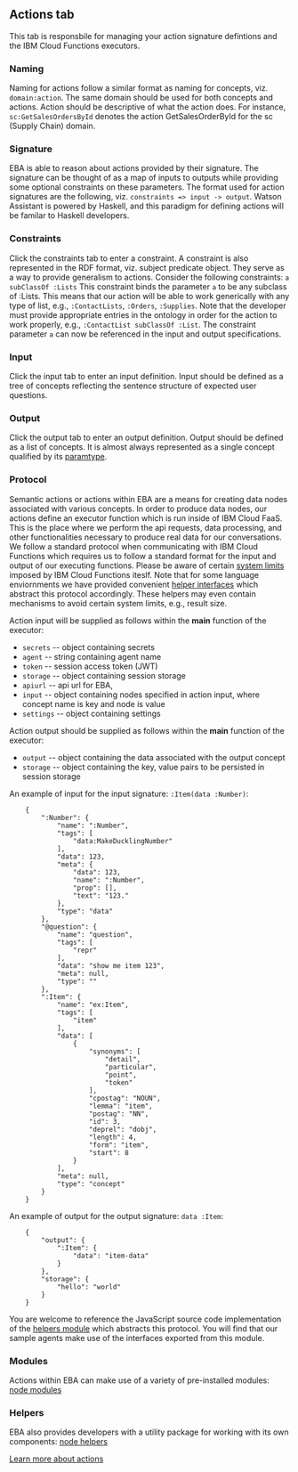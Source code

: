 ## Actions tab

This tab is responsbile for managing your action signature defintions and the IBM Cloud Functions executors.

### Naming

Naming for actions follow a similar format as naming for concepts, viz. `domain:action`. The same domain should be used for both concepts and actions. Action should be descriptive of what the action does. For instance, `sc:GetSalesOrdersById` denotes the action GetSalesOrderById for the sc (Supply Chain) domain.

### Signature

EBA is able to reason about actions provided by their signature. The signature can be thought of as a map of inputs to outputs while providing some optional constraints on these parameters. The format used for action signatures are the following, viz. `constraints => input -> output`. Watson Assistant is powered by Haskell, and this paradigm for defining actions will be familar to Haskell developers.

### Constraints

Click the constraints tab to enter a constraint. A constraint is also represented in the RDF format, viz. subject predicate object. They serve as a way to provide generalism to actions. Consider the following constraints: `a subClassOf :Lists` This constraint binds the parameter `a` to be any subclass of :Lists. This means that our action will be able to work generically with any type of list, e.g.,  `:ContactLists`, `:Orders`, `:Supplies`. Note that the developer must provide appropriate entries in the ontology in order for the action to work properly, e.g., `:ContactList subClassOf :List`. The constraint parameter `a` can now be referenced in the input and output specifications.

### Input

Click the input tab to enter an input definition. Input should be defined as a tree of concepts reflecting the sentence structure of expected user questions. 

### Output

Click the output tab to enter an output definition. Output should be defined as a list of concepts. It is almost always represented as a single concept qualified by its [paramtype](../components/Actions.md#ParamType).

### Protocol

Semantic actions or actions within EBA are a means for creating data nodes associated with various concepts. In order to produce data nodes, our actions define an executor function which is run inside of IBM Cloud FaaS. This is the place where we perform the api requests, data processing, and other functionalities necessary to produce real data for our conversations. We follow a standard protocol when communicating with IBM Cloud Functions which requires us to follow a standard format for the input and output of our executing functions. Please be aware of certain [system limits](https://console.bluemix.net/docs/openwhisk/openwhisk_reference.html#openwhisk_syslimits) imposed by IBM Cloud Functions iteslf. Note that for some language enviornments we have provided convenient [helper interfaces](#helpers) which abstract this protocol accordingly. These helpers may even contain mechanisms to avoid certain system limits, e.g., result size.

Action input will be supplied as follows within the __main__ function of the executor:

- `secrets` -- object containing secrets
- `agent` -- string containing agent name
- `token` -- session access token (JWT)
- `storage` -- object containing session storage
- `apiurl` -- api url for EBA,
- `input` -- object containing nodes specified in action input, where concept name is key and node is value
- `settings` -- object containing settings

Action output should be supplied as follows within the __main__ function of the executor:

- `output` -- object containing the data associated with the output concept
- `storage` -- object containing the key, value pairs to be persisted in session storage

An example of input for the input signature: `:Item(data :Number)`:
```
    {
        ":Number": {
            "name": ":Number",
            "tags": [
                "data:MakeDucklingNumber"
            ],
            "data": 123,
            "meta": {
                "data": 123,
                "name": ":Number",
                "prop": [],
                "text": "123."
            },
            "type": "data"
        },
        "@question": {
            "name": "question",
            "tags": [
                "repr"
            ],
            "data": "show me item 123",
            "meta": null,
            "type": ""
        },
        ":Item": {
            "name": "ex:Item",
            "tags": [
                "item"
            ],
            "data": [
                {
                    "synonyms": [
                        "detail",
                        "particular",
                        "point",
                        "token"
                    ],
                    "cpostag": "NOUN",
                    "lemma": "item",
                    "postag": "NN",
                    "id": 3,
                    "deprel": "dobj",
                    "length": 4,
                    "form": "item",
                    "start": 8
                }
            ],
            "meta": null,
            "type": "concept"
        }
    }
```

An example of output for the output signature: `data :Item`:
```
    {
        "output": {
            ":Item": {
                "data": "item-data"
            }
        },
        "storage": {
            "hello": "world"
        }
    }
```

You are welcome to reference the JavaScript source code implementation of the [helpers module](https://github.com/ibm-watson-embedded-business-assistant/eba-example-agents/blob/master/samples/agent-runtime-nodejs/eba.js) which abstracts this protocol. You will find that our sample agents make use of the interfaces exported from this module.

### Modules

Actions within EBA can make use of a variety of pre-installed modules: [node modules](./NodeModules.md)

### Helpers

EBA also provides developers with a utility package for working with its own components: [node helpers](./NodeHelpers.md)


[Learn more about actions](../components/Actions.md)
